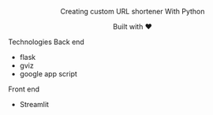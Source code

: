 <p style="text-align: center;">Creating custom URL shortener With Python</p>
<p style="text-align: center;">Built with ❤︎</p>

Technologies
Back end
* flask 
* gviz
* google app script

Front end
* Streamlit


